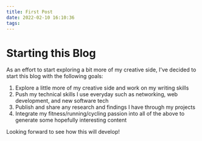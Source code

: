 ```yaml
---
title: First Post
date: 2022-02-10 16:10:36
tags:
---
```

# Starting this Blog 

As an effort to start exploring a bit more of my creative side, I've decided to start this blog with the following goals: 

1. Explore a little more of my creative side and work on my writing skills 
2. Push my technical skills I use everyday such as networking, web development, and new software tech
3. Publish and share any research and findings I have through my projects 
4. Integrate my fitness/running/cycling passion into all of the above to generate some hopefully interesting content 

Looking forward to see how this will develop! 



